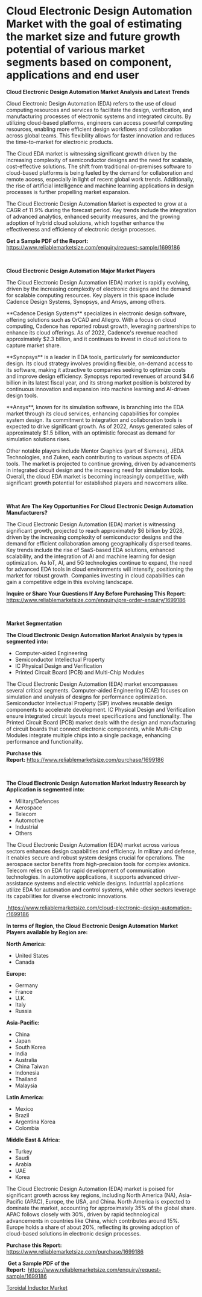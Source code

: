 <p><h1>Cloud Electronic Design Automation Market with the goal of estimating the market size and future growth potential of various market segments based on component, applications and end user</h1></p><p><strong>Cloud Electronic Design Automation Market Analysis and Latest Trends</strong></p>
<p><p>Cloud Electronic Design Automation (EDA) refers to the use of cloud computing resources and services to facilitate the design, verification, and manufacturing processes of electronic systems and integrated circuits. By utilizing cloud-based platforms, engineers can access powerful computing resources, enabling more efficient design workflows and collaboration across global teams. This flexibility allows for faster innovation and reduces the time-to-market for electronic products.</p><p>The Cloud EDA market is witnessing significant growth driven by the increasing complexity of semiconductor designs and the need for scalable, cost-effective solutions. The shift from traditional on-premises software to cloud-based platforms is being fueled by the demand for collaboration and remote access, especially in light of recent global work trends. Additionally, the rise of artificial intelligence and machine learning applications in design processes is further propelling market expansion.</p><p>The Cloud Electronic Design Automation Market is expected to grow at a CAGR of 11.9% during the forecast period. Key trends include the integration of advanced analytics, enhanced security measures, and the growing adoption of hybrid cloud solutions, which together enhance the effectiveness and efficiency of electronic design processes.</p></p>
<p><strong>Get a Sample PDF of the Report:&nbsp;</strong> <a href="https://www.reliablemarketsize.com/enquiry/request-sample/1699186?utm_campaign=1845&utm_medium=2&utm_source=Github&utm_content=ia&utm_term=09012025&utm_id=cloud-electronic-design-automation">https://www.reliablemarketsize.com/enquiry/request-sample/1699186</a></p>
<p>&nbsp;</p>
<p><strong>Cloud Electronic Design Automation Major Market Players</strong></p>
<p><p>The Cloud Electronic Design Automation (EDA) market is rapidly evolving, driven by the increasing complexity of electronic designs and the demand for scalable computing resources. Key players in this space include Cadence Design Systems, Synopsys, and Ansys, among others.</p><p>**Cadence Design Systems** specializes in electronic design software, offering solutions such as OrCAD and Allegro. With a focus on cloud computing, Cadence has reported robust growth, leveraging partnerships to enhance its cloud offerings. As of 2022, Cadence's revenue reached approximately $2.3 billion, and it continues to invest in cloud solutions to capture market share.</p><p>**Synopsys** is a leader in EDA tools, particularly for semiconductor design. Its cloud strategy involves providing flexible, on-demand access to its software, making it attractive to companies seeking to optimize costs and improve design efficiency. Synopsys reported revenues of around $4.6 billion in its latest fiscal year, and its strong market position is bolstered by continuous innovation and expansion into machine learning and AI-driven design tools.</p><p>**Ansys**, known for its simulation software, is branching into the EDA market through its cloud services, enhancing capabilities for complex system design. Its commitment to integration and collaboration tools is expected to drive significant growth. As of 2022, Ansys generated sales of approximately $1.5 billion, with an optimistic forecast as demand for simulation solutions rises.</p><p>Other notable players include Mentor Graphics (part of Siemens), JEDA Technologies, and Zuken, each contributing to various aspects of EDA tools. The market is projected to continue growing, driven by advancements in integrated circuit design and the increasing need for simulation tools. Overall, the cloud EDA market is becoming increasingly competitive, with significant growth potential for established players and newcomers alike.</p></p>
<p>&nbsp;</p>
<p><strong>What Are The Key Opportunities For Cloud Electronic Design Automation Manufacturers?</strong></p>
<p><p>The Cloud Electronic Design Automation (EDA) market is witnessing significant growth, projected to reach approximately $6 billion by 2028, driven by the increasing complexity of semiconductor designs and the demand for efficient collaboration among geographically dispersed teams. Key trends include the rise of SaaS-based EDA solutions, enhanced scalability, and the integration of AI and machine learning for design optimization. As IoT, AI, and 5G technologies continue to expand, the need for advanced EDA tools in cloud environments will intensify, positioning the market for robust growth. Companies investing in cloud capabilities can gain a competitive edge in this evolving landscape.</p></p>
<p><strong>Inquire or Share Your Questions If Any Before Purchasing This Report:</strong> <a href="https://www.reliablemarketsize.com/enquiry/pre-order-enquiry/1699186?utm_campaign=1845&utm_medium=2&utm_source=Github&utm_content=ia&utm_term=09012025&utm_id=cloud-electronic-design-automation">https://www.reliablemarketsize.com/enquiry/pre-order-enquiry/1699186</a></p>
<p>&nbsp;</p>
<p><strong>Market Segmentation</strong></p>
<p><strong>The Cloud Electronic Design Automation Market Analysis by types is segmented into:</strong></p>
<p><ul><li>Computer-aided Engineering</li><li>Semiconductor Intellectual Property</li><li>IC Physical Design and Verification</li><li>Printed Circuit Board (PCB) and Multi-Chip Modules</li></ul></p>
<p><p>The Cloud Electronic Design Automation (EDA) market encompasses several critical segments. Computer-aided Engineering (CAE) focuses on simulation and analysis of designs for performance optimization. Semiconductor Intellectual Property (SIP) involves reusable design components to accelerate development. IC Physical Design and Verification ensure integrated circuit layouts meet specifications and functionality. The Printed Circuit Board (PCB) market deals with the design and manufacturing of circuit boards that connect electronic components, while Multi-Chip Modules integrate multiple chips into a single package, enhancing performance and functionality.</p></p>
<p><strong>Purchase this Report:&nbsp;</strong><a href="https://www.reliablemarketsize.com/purchase/1699186?utm_campaign=1845&utm_medium=2&utm_source=Github&utm_content=ia&utm_term=09012025&utm_id=cloud-electronic-design-automation">https://www.reliablemarketsize.com/purchase/1699186</a></p>
<p>&nbsp;</p>
<p><strong>The Cloud Electronic Design Automation Market Industry Research by Application is segmented into:</strong></p>
<p><ul><li>Military/Defences</li><li>Aerospace</li><li>Telecom</li><li>Automotive</li><li>Industrial</li><li>Others</li></ul></p>
<p><p>The Cloud Electronic Design Automation (EDA) market across various sectors enhances design capabilities and efficiency. In military and defense, it enables secure and robust system designs crucial for operations. The aerospace sector benefits from high-precision tools for complex avionics. Telecom relies on EDA for rapid development of communication technologies. In automotive applications, it supports advanced driver-assistance systems and electric vehicle designs. Industrial applications utilize EDA for automation and control systems, while other sectors leverage its capabilities for diverse electronic innovations.</p></p>
<p><a href="https://www.reliablemarketsize.com/cloud-electronic-design-automation-r1699186?utm_campaign=1845&utm_medium=2&utm_source=Github&utm_content=ia&utm_term=09012025&utm_id=cloud-electronic-design-automation">&nbsp;https://www.reliablemarketsize.com/cloud-electronic-design-automation-r1699186</a></p>
<p><strong>In terms of Region, the Cloud Electronic Design Automation Market Players available by Region are:</strong></p>
<p>
    <p> <strong> North America: </strong>
        <ul>
            <li>United States</li>
            <li>Canada</li>
        </ul>
        </p> 
    <p> <strong> Europe: </strong>
        <ul>
            <li>Germany</li>
            <li>France</li>
            <li>U.K.</li>
            <li>Italy</li>
            <li>Russia</li>
        </ul>
        </p> 
    <p> <strong> Asia-Pacific: </strong>
        <ul>
            <li>China</li>
            <li>Japan</li>
            <li>South Korea</li>
            <li>India</li>
            <li>Australia</li>
            <li>China Taiwan</li>
            <li>Indonesia</li>
            <li>Thailand</li>
            <li>Malaysia</li>
        </ul>
        </p> 
    <p> <strong> Latin America: </strong>
        <ul>
            <li>Mexico</li>
            <li>Brazil</li>
            <li>Argentina Korea</li>
            <li>Colombia</li>
        </ul>
        </p> 
    <p> <strong> Middle East & Africa: </strong>
        <ul>
            <li>Turkey</li>
            <li>Saudi</li>
            <li>Arabia</li>
            <li>UAE</li>
            <li>Korea</li>
        </ul>
    </p>
    </p>
<p><p>The Cloud Electronic Design Automation (EDA) market is poised for significant growth across key regions, including North America (NA), Asia-Pacific (APAC), Europe, the USA, and China. North America is expected to dominate the market, accounting for approximately 35% of the global share. APAC follows closely with 30%, driven by rapid technological advancements in countries like China, which contributes around 15%. Europe holds a share of about 20%, reflecting its growing adoption of cloud-based solutions in electronic design processes.</p></p>
<p><strong>Purchase this Report: </strong><a href="https://www.reliablemarketsize.com/purchase/1699186?utm_campaign=1845&utm_medium=2&utm_source=Github&utm_content=ia&utm_term=09012025&utm_id=cloud-electronic-design-automation">https://www.reliablemarketsize.com/purchase/1699186</a></p>
<p>&nbsp;<strong>Get a Sample PDF of the Report:&nbsp;&nbsp;</strong><a href="https://www.reliablemarketsize.com/enquiry/request-sample/1699186?utm_campaign=1845&utm_medium=2&utm_source=Github&utm_content=ia&utm_term=09012025&utm_id=cloud-electronic-design-automation">https://www.reliablemarketsize.com/enquiry/request-sample/1699186</a></p>
<p><strong></strong></p>
<p><p><a href="https://github.com/RickHolmes3/Market-Research-Report-List-7/blob/main/toroidal-inductor-market.md?utm_campaign=1845&utm_medium=2&utm_source=Github&utm_content=ia&utm_term=09012025&utm_id=cloud-electronic-design-automation">Toroidal Inductor Market</a></p></p>